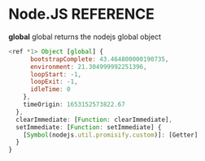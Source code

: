 # Node.JS REFERENCE
**global** global returns the nodejs global object
```javascript
<ref *1> Object [global] {
      bootstrapComplete: 43.464800000190735,
      environment: 21.304999992251396,
      loopStart: -1,
      loopExit: -1,
      idleTime: 0
    },
    timeOrigin: 1653152573822.67
  },
  clearImmediate: [Function: clearImmediate],
  setImmediate: [Function: setImmediate] {
    [Symbol(nodejs.util.promisify.custom)]: [Getter]
  }
}
```


```javascript
```

```javascript
```
```javascript
```
```javascript
```
```javascript
```
```javascript
```
```javascript
```
```javascript
```
